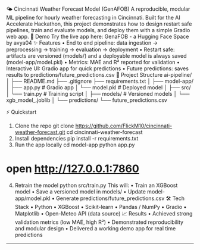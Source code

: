 🌤️ Cincinnati Weather Forecast Model (GenAFOB)
A reproducible, modular ML pipeline for hourly weather forecasting in Cincinnati. Built for the AI Accelerate Hackathon, this project demonstrates how to design restart safe pipelines, train and evaluate models, and deploy them with a simple Gradio web app.
🚀 Demo
Try the live app here:
GenaFOB - a Hugging Face Space by avya04
✨ Features
•	End to end pipeline: data ingestion → preprocessing → training → evaluation → deployment
•	Restart safe: artifacts are versioned (models/) and a deployable model is always saved (model-app/model.pkl)
•	Metrics: MAE and R² reported for validation
•	Interactive UI: Gradio app for quick predictions
•	Future predictions: saves results to predictions/future_predictions.csv
📂 Project Structure
ai-pipeline/
│
├── README.md
├── .gitignore
├── requirements.txt
│
├── model-app/
│   ├── app.py          # Gradio app
│   └── model.pkl       # Deployed model
│
├── src/
│   └── train.py        # Training script
│
├── models/             # Versioned models
│   └── xgb_model_<timestamp>.joblib
│
└── predictions/
    └── future_predictions.csv

⚡ Quickstart
1. Clone the repo
git clone https://github.com/FlickM10/cincinnati-weather-forecast.git
cd cincinnati-weather-forecast
2. Install dependencies
pip install -r requirements.txt
3. Run the app locally
cd model-app
python app.py
# open http://127.0.0.1:7860
4. Retrain the model
python src/train.py
This will:
•	Train an XGBoost model
•	Save a versioned model in models/
•	Update model-app/model.pkl
•	Generate predictions/future_predictions.csv
🛠️ Tech Stack
•	Python
•	XGBoost
•	Scikit-learn
•	Pandas / NumPy
•	Gradio
•	Matplotlib
•	Open-Meteo API (data source)
📈 Results
•	Achieved strong validation metrics (low MAE, high R²)
•	Demonstrated reproducibility and modular design
•	Delivered a working demo app for real time predictions


---



